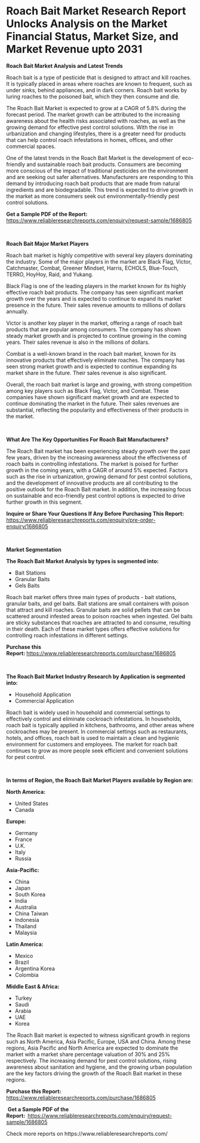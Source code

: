 <p><h1>Roach Bait Market Research Report Unlocks Analysis on the Market Financial Status, Market Size, and Market Revenue upto 2031</h1></p><p><strong>Roach Bait Market Analysis and Latest Trends</strong></p>
<p><p>Roach bait is a type of pesticide that is designed to attract and kill roaches. It is typically placed in areas where roaches are known to frequent, such as under sinks, behind appliances, and in dark corners. Roach bait works by luring roaches to the poisoned bait, which they then consume and die.</p><p>The Roach Bait Market is expected to grow at a CAGR of 5.8% during the forecast period. The market growth can be attributed to the increasing awareness about the health risks associated with roaches, as well as the growing demand for effective pest control solutions. With the rise in urbanization and changing lifestyles, there is a greater need for products that can help control roach infestations in homes, offices, and other commercial spaces.</p><p>One of the latest trends in the Roach Bait Market is the development of eco-friendly and sustainable roach bait products. Consumers are becoming more conscious of the impact of traditional pesticides on the environment and are seeking out safer alternatives. Manufacturers are responding to this demand by introducing roach bait products that are made from natural ingredients and are biodegradable. This trend is expected to drive growth in the market as more consumers seek out environmentally-friendly pest control solutions.</p></p>
<p><strong>Get a Sample PDF of the Report:&nbsp;</strong> <a href="https://www.reliableresearchreports.com/enquiry/request-sample/1686805">https://www.reliableresearchreports.com/enquiry/request-sample/1686805</a></p>
<p>&nbsp;</p>
<p><strong>Roach Bait Major Market Players</strong></p>
<p><p>Roach bait market is highly competitive with several key players dominating the industry. Some of the major players in the market are Black Flag, Victor, Catchmaster, Combat, Greener Mindset, Harris, ECHOLS, Blue-Touch, TERRO, HoyHoy, Raid, and Yukang.</p><p>Black Flag is one of the leading players in the market known for its highly effective roach bait products. The company has seen significant market growth over the years and is expected to continue to expand its market presence in the future. Their sales revenue amounts to millions of dollars annually.</p><p>Victor is another key player in the market, offering a range of roach bait products that are popular among consumers. The company has shown steady market growth and is projected to continue growing in the coming years. Their sales revenue is also in the millions of dollars.</p><p>Combat is a well-known brand in the roach bait market, known for its innovative products that effectively eliminate roaches. The company has seen strong market growth and is expected to continue expanding its market share in the future. Their sales revenue is also significant.</p><p>Overall, the roach bait market is large and growing, with strong competition among key players such as Black Flag, Victor, and Combat. These companies have shown significant market growth and are expected to continue dominating the market in the future. Their sales revenues are substantial, reflecting the popularity and effectiveness of their products in the market.</p></p>
<p>&nbsp;</p>
<p><strong>What Are The Key Opportunities For Roach Bait Manufacturers?</strong></p>
<p><p>The Roach Bait market has been experiencing steady growth over the past few years, driven by the increasing awareness about the effectiveness of roach baits in controlling infestations. The market is poised for further growth in the coming years, with a CAGR of around 5% expected. Factors such as the rise in urbanization, growing demand for pest control solutions, and the development of innovative products are all contributing to the positive outlook for the Roach Bait market. In addition, the increasing focus on sustainable and eco-friendly pest control options is expected to drive further growth in this segment.</p></p>
<p><strong>Inquire or Share Your Questions If Any Before Purchasing This Report:</strong> <a href="https://www.reliableresearchreports.com/enquiry/pre-order-enquiry/1686805">https://www.reliableresearchreports.com/enquiry/pre-order-enquiry/1686805</a></p>
<p>&nbsp;</p>
<p><strong>Market Segmentation</strong></p>
<p><strong>The Roach Bait Market Analysis by types is segmented into:</strong></p>
<p><ul><li>Bait Stations</li><li>Granular Baits</li><li>Gels Baits</li></ul></p>
<p><p>Roach bait market offers three main types of products - bait stations, granular baits, and gel baits. Bait stations are small containers with poison that attract and kill roaches. Granular baits are solid pellets that can be scattered around infested areas to poison roaches when ingested. Gel baits are sticky substances that roaches are attracted to and consume, resulting in their death. Each of these market types offers effective solutions for controlling roach infestations in different settings.</p></p>
<p><strong>Purchase this Report:&nbsp;</strong><a href="https://www.reliableresearchreports.com/purchase/1686805">https://www.reliableresearchreports.com/purchase/1686805</a></p>
<p>&nbsp;</p>
<p><strong>The Roach Bait Market Industry Research by Application is segmented into:</strong></p>
<p><ul><li>Household Application</li><li>Commercial Application</li></ul></p>
<p><p>Roach bait is widely used in household and commercial settings to effectively control and eliminate cockroach infestations. In households, roach bait is typically applied in kitchens, bathrooms, and other areas where cockroaches may be present. In commercial settings such as restaurants, hotels, and offices, roach bait is used to maintain a clean and hygienic environment for customers and employees. The market for roach bait continues to grow as more people seek efficient and convenient solutions for pest control.</p></p>
<p>&nbsp;</p>
<p><strong>In terms of Region, the Roach Bait Market Players available by Region are:</strong></p>
<p>
    <p> <strong> North America: </strong>
        <ul>
            <li>United States</li>
            <li>Canada</li>
        </ul>
        </p> 
    <p> <strong> Europe: </strong>
        <ul>
            <li>Germany</li>
            <li>France</li>
            <li>U.K.</li>
            <li>Italy</li>
            <li>Russia</li>
        </ul>
        </p> 
    <p> <strong> Asia-Pacific: </strong>
        <ul>
            <li>China</li>
            <li>Japan</li>
            <li>South Korea</li>
            <li>India</li>
            <li>Australia</li>
            <li>China Taiwan</li>
            <li>Indonesia</li>
            <li>Thailand</li>
            <li>Malaysia</li>
        </ul>
        </p> 
    <p> <strong> Latin America: </strong>
        <ul>
            <li>Mexico</li>
            <li>Brazil</li>
            <li>Argentina Korea</li>
            <li>Colombia</li>
        </ul>
        </p> 
    <p> <strong> Middle East & Africa: </strong>
        <ul>
            <li>Turkey</li>
            <li>Saudi</li>
            <li>Arabia</li>
            <li>UAE</li>
            <li>Korea</li>
        </ul>
    </p>
    </p>
<p><p>The Roach Bait market is expected to witness significant growth in regions such as North America, Asia Pacific, Europe, USA and China. Among these regions, Asia Pacific and North America are expected to dominate the market with a market share percentage valuation of 30% and 25% respectively. The increasing demand for pest control solutions, rising awareness about sanitation and hygiene, and the growing urban population are the key factors driving the growth of the Roach Bait market in these regions.</p></p>
<p><strong>Purchase this Report: </strong><a href="https://www.reliableresearchreports.com/purchase/1686805">https://www.reliableresearchreports.com/purchase/1686805</a></p>
<p>&nbsp;<strong>Get a Sample PDF of the Report:&nbsp;&nbsp;</strong><a href="https://www.reliableresearchreports.com/enquiry/request-sample/1686805">https://www.reliableresearchreports.com/enquiry/request-sample/1686805</a></p>
<p><strong></strong></p>
<p>Check more reports on https://www.reliableresearchreports.com/</p>
